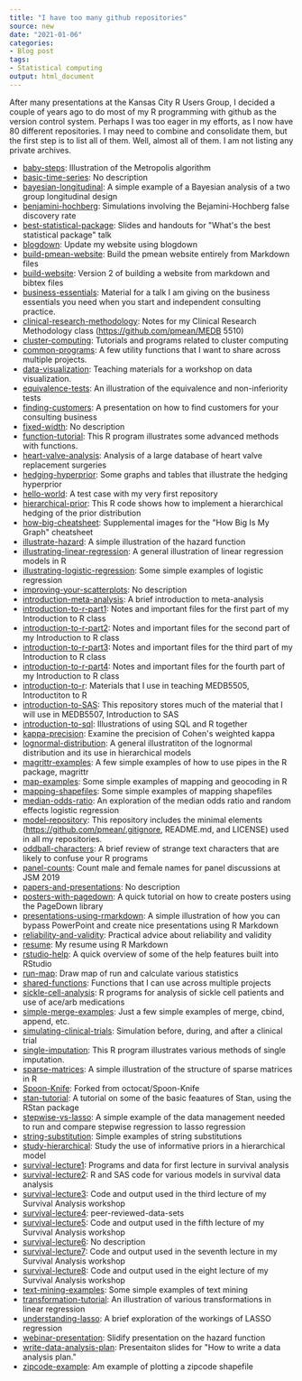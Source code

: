 ```yaml
---
title: "I have too many github repositories"
source: new
date: "2021-01-06"
categories:
- Blog post
tags:
- Statistical computing
output: html_document
---
```


After many presentations at the Kansas City R Users Group, I decided a couple of years ago to do most of my R programming with github as the version control system. Perhaps I was too eager in my efforts, as I now have 80 different repositories. I may need to combine and consolidate them, but the first step is to list all of them. Well, almost all of them. I am not listing any private archives.

<!--more-->
+ [baby-steps](https://github.com/pmean/baby-steps): Illustration of the Metropolis algorithm
+ [basic-time-series](https://github.com/pmean/basic-time-series): No description
+ [bayesian-longitudinal](https://github.com/pmean/bayesian-longitudinal): A simple example of a Bayesian analysis of a two group longitudinal design
+ [benjamini-hochberg](https://github.com/pmean/benjamini-hochberg): Simulations involving the Bejamini-Hochberg false discovery rate
+ [best-statistical-package](https://github.com/pmean/best-statistical-package): Slides and handouts for "What's the best statistical package" talk
+ [blogdown](https://github.com/pmean/blogdown): Update my website using blogdown
+ [build-pmean-website](https://github.com/pmean/build-pmean-website): Build the pmean website entirely from Markdown files
+ [build-website](https://github.com/pmean/build-website): Version 2 of building a website from markdown and bibtex files
+ [business-essentials](https://github.com/pmean/business-essentials): Material for a talk I am giving on the business essentials you need when you start and independent consulting practice.
+ [clinical-research-methodology](https://github.com/pmean/clinical-research-methodology): Notes for my Clinical Research Methodology class (https://github.com/pmean/MEDB 5510)
+ [cluster-computing](https://github.com/pmean/cluster-computing): Tutorials and programs related to cluster computing
+ [common-programs](https://github.com/pmean/common-programs): A few utility functions that I want to share across multiple projects.
+ [data-visualization](https://github.com/pmean/data-visualization): Teaching materials for a workshop on data visualization.
+ [equivalence-tests](https://github.com/pmean/equivalence-tests): An illustration of the equivalence and non-inferiority tests
+ [finding-customers](https://github.com/pmean/finding-customers): A presentation on how to find customers for your consulting business
+ [fixed-width](https://github.com/pmean/fixed-width): No description
+ [function-tutorial](https://github.com/pmean/function-tutorial): This R program illustrates some advanced methods with functions.
+ [heart-valve-analysis](https://github.com/pmean/heart-valve-analysis): Analysis of a large database of heart valve replacement surgeries
+ [hedging-hyperprior](https://github.com/pmean/hedging-hyperprior): Some graphs and tables that illustrate the hedging hyperprior
+ [hello-world](https://github.com/pmean/hello-world): A test case with my very first repository
+ [hierarchical-prior](https://github.com/pmean/hierarchical-prior): This R code shows how to implement a hierarchical hedging of the prior distribution
+ [how-big-cheatsheet](https://github.com/pmean/how-big-cheatsheet): Supplemental images for the "How Big Is My Graph" cheatsheet
+ [illustrate-hazard](https://github.com/pmean/illustrate-hazard): A simple illustration of the hazard function
+ [illustrating-linear-regression](https://github.com/pmean/illustrating-linear-regression): A general illustration of linear regression models in R
+ [illustrating-logistic-regression](https://github.com/pmean/illustrating-logistic-regression): Some simple examples of logistic regression
+ [improving-your-scatterplots](https://github.com/pmean/improving-your-scatterplots): No description
+ [introduction-meta-analysis](https://github.com/pmean/introduction-meta-analysis): A brief introduction to meta-analysis
+ [introduction-to-r-part1](https://github.com/pmean/introduction-to-r-part1): Notes and important files for the first part of my Introduction to R class
+ [introduction-to-r-part2](https://github.com/pmean/introduction-to-r-part2): Notes and important files for the second part of my Introduction to R class
+ [introduction-to-r-part3](https://github.com/pmean/introduction-to-r-part3): Notes and important files for the third part of my Introduction to R class
+ [introduction-to-r-part4](https://github.com/pmean/introduction-to-r-part4): Notes and important files for the fourth part of my Introduction to R class
+ [introduction-to-r](https://github.com/pmean/introduction-to-r): Materials that I use in teaching MEDB5505, Introductiton to R
+ [introduction-to-SAS](https://github.com/pmean/introduction-to-SAS): This repository stores much of the material that I will use in MEDB5507, Introduction to SAS
+ [introduction-to-sql](https://github.com/pmean/introduction-to-sql): Illustrations of using SQL and R together
+ [kappa-precision](https://github.com/pmean/kappa-precision): Examine the precision of Cohen's weighted kappa
+ [lognormal-distribution](https://github.com/pmean/lognormal-distribution): A general illustratiton of the lognormal distribution and its use in hierarchical models
+ [magrittr-examples](https://github.com/pmean/magrittr-examples): A few simple examples of how to use pipes in the R package, magrittr
+ [map-examples](https://github.com/pmean/map-examples): Some simple examples of mapping and geocoding in R
+ [mapping-shapefiles](https://github.com/pmean/mapping-shapefiles): Some simple examples of mapping shapefiles
+ [median-odds-ratio](https://github.com/pmean/median-odds-ratio): An exploration of the median odds ratio and random effects logistic regression
+ [model-repository](https://github.com/pmean/model-repository): This repository includes the minimal elements (https://github.com/pmean/.gitignore, README.md, and LICENSE) used in all my repositories.
+ [oddball-characters](https://github.com/pmean/oddball-characters): A brief review of strange text characters that are likely to confuse your R programs
+ [panel-counts](https://github.com/pmean/panel-counts): Count male and female names for panel discussions at JSM 2019
+ [papers-and-presentations](https://github.com/pmean/papers-and-presentations): No description
+ [posters-with-pagedown](https://github.com/pmean/posters-with-pagedown): A quick tutorial on how to create posters using the PageDown library
+ [presentations-using-rmarkdown](https://github.com/pmean/presentations-using-rmarkdown): A simple illustration of how you can bypass PowerPoint and create nice presentations using R Markdown
+ [reliability-and-validity](https://github.com/pmean/reliability-and-validity): Practical advice about reliability and validity
+ [resume](https://github.com/pmean/resume): My resume using R Markdown
+ [rstudio-help](https://github.com/pmean/rstudio-help): A quick overview of some of the help features built into RStudio
+ [run-map](https://github.com/pmean/run-map): Draw map of run and calculate various statistics
+ [shared-functions](https://github.com/pmean/shared-functions): Functions that I can use across multiple projects
+ [sickle-cell-analysis](https://github.com/pmean/sickle-cell-analysis): R programs for analysis of sickle cell patients and use of ace/arb medications
+ [simple-merge-examples](https://github.com/pmean/simple-merge-examples): Just a few simple examples of merge, cbind, append, etc.
+ [simulating-clinical-trials](https://github.com/pmean/simulating-clinical-trials): Simulation before, during, and after a clinical trial
+ [single-imputation](https://github.com/pmean/single-imputation): This R program illustrates various methods of single imputation.
+ [sparse-matrices](https://github.com/pmean/sparse-matrices): A simple illustration of the structure of sparse matrices in R
+ [Spoon-Knife](https://github.com/pmean/Spoon-Knife): Forked from octocat/Spoon-Knife
+ [stan-tutorial](https://github.com/pmean/stan-tutorial): A tutorial on some of the basic feaatures of Stan, using the RStan package
+ [stepwise-vs-lasso](https://github.com/pmean/stepwise-vs-lasso): A simple example of the data management needed to run and compare stepwise regression to lasso regression
+ [string-substitution](https://github.com/pmean/string-substitution): Simple examples of string substitutions
+ [study-hierarchical](https://github.com/pmean/study-hierarchical): Study the use of informative priors in a hierarchical model
+ [survival-lecture1](https://github.com/pmean/survival-lecture1): Programs and data for first lecture in survival analysis
+ [survival-lecture2](https://github.com/pmean/survival-lecture2): R and SAS code for various models in survival data analysis
+ [survival-lecture3](https://github.com/pmean/survival-lecture3): Code and output used in the third lecture of my Survival Analysis workshop
+ [survival-lecture4](https://github.com/pmean/survival-lecture4): peer-reviewed-data-sets
+ [survival-lecture5](https://github.com/pmean/survival-lecture5): Code and output used in the fifth lecture of my Survival Analysis workshop
+ [survival-lecture6](https://github.com/pmean/survival-lecture6):  No description
+ [survival-lecture7](https://github.com/pmean/survival-lecture7): Code and output used in the seventh lecture in my Survival Analysis workshop
+ [survival-lecture8](https://github.com/pmean/survival-lecture8): Code and output used in the eight lecture of my Survival Analysis workshop
+ [text-mining-examples](https://github.com/pmean/text-mining-examples): Some simple examples of text mining
+ [transformation-tutorial](https://github.com/pmean/transformation-tutorial): An illustration of various transformations in linear regression
+ [understanding-lasso](https://github.com/pmean/understanding-lasso): A brief exploration of the workings of LASSO regression
+ [webinar-presentation](https://github.com/pmean/webinar-presentation): Slidify presentation on the hazard function
+ [write-data-analysis-plan](https://github.com/pmean/write-data-analysis-plan): Presentaiton slides for "How to write a data analysis plan."
+ [zipcode-example](https://github.com/pmean/zipcode-example): Am example of plotting a zipcode shapefile
